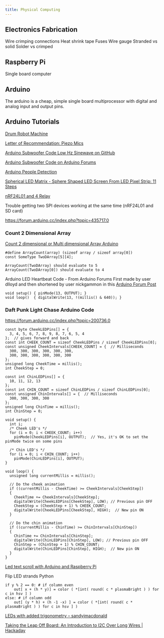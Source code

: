 ```yaml
---
title: Physical Computing
---
```


## Electronics Fabrication

Wire crimping connections Heat shrink tape Fuses Wire gauge Stranded vs solid Solder vs crimped

## Raspberry Pi

Single board computer

## Arduino

The arduino is a cheap, simple single board multiprocessor with digital and analog input and output pins.

## Arduino Tutorials

[Drum Robot Machine](https://llllllll.co/t/solenoid-drum-strikers/7955/6)

[Letter of Recommendation: Piezo Mics](https://www.nytimes.com/2019/07/16/magazine/letter-of-recommendation-piezo-mics.html)

[Arduino Subwoofer Code Low Hz Sinewave on GitHub](https://github.com/cmasenas/SineWave)

[Arduino Subwoofer Code on Arduino Forums](https://forum.arduino.cc/index.php/topic,26983.0.html)

[Arduino People Detection](Arduino%20People%20Detection)

[Spherical LED Matrix - Sphere Shaped LED Screen From LED Pixel Strip: 11 Steps](https://www.instructables.com/id/Spherical-LED-Matrix-Sphere-Shaped-LED-Screen-From/)

[nRF24L01 and 4 Relay](https://forum.arduino.cc/index.php?topic=506265.0)

Trouble getting two SPI devices working at the same time (nRF24L01 and SD card)

https://forum.arduino.cc/index.php?topic=435717.0

### Count 2 Dimensional Array

[Count 2 dimensional or Multi dimensional Array Arduino](https://forum.arduino.cc/index.php?topic=410749.0)

```
#define ArrayCount(array) (sizeof array / sizeof array[0])
const SomeType TwoDArray[5][4];

ArrayCount(TwoDArray) should evaluate to 5
ArrayCount(TwoDArray[0]) should evaluate to 4
```

Arduino LED Heartbeat Code - From Arduino Forums First made by user dlloyd and then shortened by user nickgammon in this [Arduino Forum Post](https://forum.arduino.cc/t/trying-to-create-an-asymmetrical-blink-without-delay-please-help/294231/30)

```
void setup() { pinMode(13, OUTPUT); }
void loop()  { digitalWrite(13, !(millis() & 640)); }
```

### Daft Punk Light Chase Arduino Code

https://forum.arduino.cc/index.php?topic=200736.0

```
const byte CheekLEDPins[] = {
  3, 4, 5, 6, 7, 8, 9, 8, 7, 6, 5, 4
};  // gives forward and back
const int CHEEK_COUNT = sizeof CheekLEDPins / sizeof CheekLEDPins[0];
const unsigned CheekIntervals[CHEEK_COUNT] = {  // Milliseconds
  300, 300, 300, 300, 300, 300,
  300, 300, 300, 300, 300, 300
};
unsigned long CheekTime = millis();
int CheekStep = 0;

const int ChinLEDPins[] = {
  10, 11, 12, 13
};
const int CHIN_COUNT = sizeof ChinLEDPins / sizeof ChinLEDPins[0];
const unsigned ChinIntervals[] = {  // Milliseconds
  300, 300, 300, 300
};
unsigned long ChinTime = millis();
int ChinStep = 0;

void setup() {
  int i;
  /* Cheek LED's */
  for (i = 0; i < CHEEK_COUNT; i++)
    pinMode(CheekLEDPins[i], OUTPUT);  // Yes, it's OK to set the pinMode twice on some pins

  /* Chin LED's */
  for (i = 0; i < CHIN_COUNT; i++)
    pinMode(ChinLEDPins[i], OUTPUT);
}

void loop() {
  unsigned long currentMillis = millis();

  // Do the cheek animation
  if ((currentMillis - CheekTime) >= CheekIntervals[CheekStep])
  {
    CheekTime += CheekIntervals[CheekStep];
    digitalWrite(CheekLEDPins[CheekStep], LOW); // Previous pin OFF
    CheekStep = (CheekStep + 1) % CHEEK_COUNT;
    digitalWrite(CheekLEDPins[CheekStep], HIGH);  // New pin ON
  }

  // Do the chin animation
  if ((currentMillis - ChinTime) >= ChinIntervals[ChinStep])
  {
    ChinTime += ChinIntervals[ChinStep];
    digitalWrite(ChinLEDPins[ChinStep], LOW); // Previous pin OFF
    ChinStep = (ChinStep + 1) % CHIN_COUNT;
    digitalWrite(ChinLEDPins[ChinStep], HIGH);  // New pin ON
  }
}
```

[Led text scroll with Arduino and Raspberry Pi](http://victorsand.com/ledmatrix/)

Flip LED strands Python

```
if y % 2 == 0: # if column even
    out[ x + (h * y)] = color ( *[int( round( c * plasmaBright ) ) for c in hsv ] )
else: # if column odd
    out[ (y * h) + (h -1 -x) ] = color ( *[int( round( c * plasmaBright ) ) for c in hsv ] )
```

[LEDs with added trigonometry – sandyjmacdonald](http://sandyjmacdonald.github.io/2015/01/20/leds-with-added-trigonometry/)

[Taking the Leap Off Board: An Introduction to I2C Over Long Wires | Hackaday](https://hackaday.com/2017/02/08/taking-the-leap-off-board-an-introduction-to-i2c-over-long-wires/)
